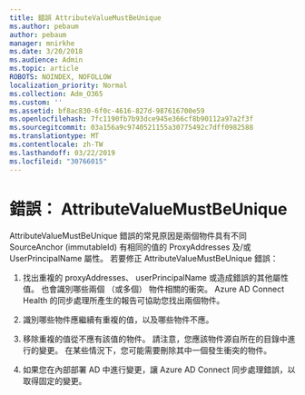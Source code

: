 ```yaml
---
title: 錯誤 AttributeValueMustBeUnique
ms.author: pebaum
author: pebaum
manager: mnirkhe
ms.date: 3/20/2018
ms.audience: Admin
ms.topic: article
ROBOTS: NOINDEX, NOFOLLOW
localization_priority: Normal
ms.collection: Adm_O365
ms.custom: ''
ms.assetid: bf8ac830-6f0c-4616-827d-987616700e59
ms.openlocfilehash: 7fc1190fb7b93dce945e366cf8b90112a97a2f3f
ms.sourcegitcommit: 03a156a9c9740521155a30775492c7dff0982588
ms.translationtype: MT
ms.contentlocale: zh-TW
ms.lasthandoff: 03/22/2019
ms.locfileid: "30766015"
---
```

# <a name="error-attributevaluemustbeunique"></a>錯誤： AttributeValueMustBeUnique

AttributeValueMustBeUnique 錯誤的常見原因是兩個物件具有不同 SourceAnchor (immutableId) 有相同的值的 ProxyAddresses 及/或 UserPrincipalName 屬性。 若要修正 AttributeValueMustBeUnique 錯誤：
  
1. 找出重複的 proxyAddresses、 userPrincipalName 或造成錯誤的其他屬性值。 也會識別哪些兩個 （或多個） 物件相關的衝突。 Azure AD Connect Health 的同步處理所產生的報告可協助您找出兩個物件。
    
2. 識別哪些物件應繼續有重複的值，以及哪些物件不應。
    
3. 移除重複的值從不應有該值的物件。 請注意，您應該物件源自所在的目錄中進行的變更。 在某些情況下，您可能需要刪除其中一個發生衝突的物件。
    
4. 如果您在內部部署 AD 中進行變更，讓 Azure AD Connect 同步處理錯誤，以取得固定的變更。
    

